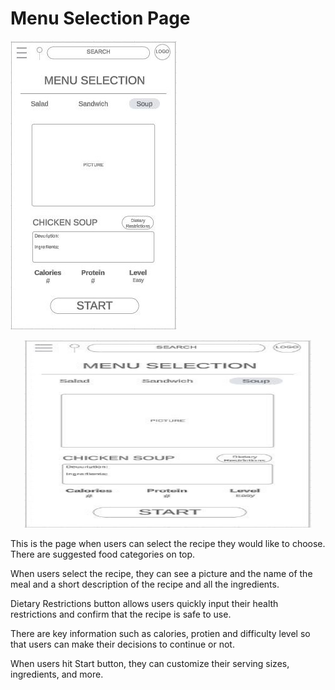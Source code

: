# Menu Selection Page

![menu selection](menu.JPG)

<p align="center">
  <img width="460" height="300" src=menu.JPG>
</p>

This is the page when users can select the recipe they would like to choose. There are suggested food categories on top. 

When users select the recipe, they can see a picture and the name of the meal and a short description of the recipe and all the ingredients.

Dietary Restrictions button allows users quickly input their health restrictions and confirm that the recipe is safe to use.

There are key information such as calories, protien and difficulty level so that users can make their decisions to continue or not.

When users hit Start button, they can customize their serving sizes, ingredients, and more.
